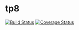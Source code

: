 # tp8
[![Build Status](https://travis-ci.com/Oriel-Barroso/tp8.svg?branch=master)](https://travis-ci.com/Oriel-Barroso/tp8)
[![Coverage Status](https://coveralls.io/repos/github/Oriel-Barroso/tp8/badge.svg?branch=master)](https://coveralls.io/github/Oriel-Barroso/tp8?branch=master)
